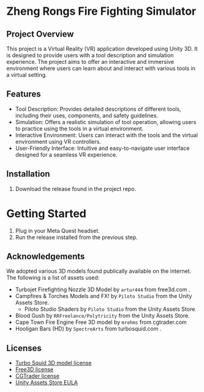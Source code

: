 # Zheng Rongs Fire Fighting Simulator

## Project Overview
This project is a Virtual Reality (VR) application developed using Unity 3D. It is designed to provide users with a tool description and simulation experience. 
The project aims to offer an interactive and immersive environment where users can learn about and interact with various tools in a virtual setting.

## Features
* Tool Description: Provides detailed descriptions of different tools, including their uses, components, and safety guidelines.
* Simulation: Offers a realistic simulation of tool operation, allowing users to practice using the tools in a virtual environment.
* Interactive Environment: Users can interact with the tools and the virtual environment using VR controllers.
* User-Friendly Interface: Intuitive and easy-to-navigate user interface designed for a seamless VR experience.

## Installation
1. Download the release found in the project repo.

# Getting Started
1. Plug in your Meta Quest headset.
2. Run the release installed from the previous step.

## Acknowledgements
We adopted various 3D models found publically available on the internet. The following is a list of assets used:
* Turbojet Firefighting Nozzle 3D Model by `artur444` from free3d.com .
* Campfires & Torches Models and FX! by `Piloto Studio` from the Unity Assets Store.
  * Piloto Studio Shaders by `Piloto Studio` from the Unity Assets Store.
* Blood Gush by `RRFreelance/Polytricity` from the Unity Assets Store.
* Cape Town Fire Engine Free 3D model by `mrehms` from cgtrader.com
* Hooligan Bars (HD) by `SpectreArts` from turbosquid.com .

## Licenses
* [Turbo Squid 3D model license](https://blog.turbosquid.com/turbosquid-3d-model-license/)
* [Free3D license](https://free3d.com/royalty-free-license)
* [CGTrader license](https://help.cgtrader.com/hc/en-us/articles/360015124437-Royalty-Free-License)
* [Unity Assets Store EULA](https://unity.com/legal/as-terms)
